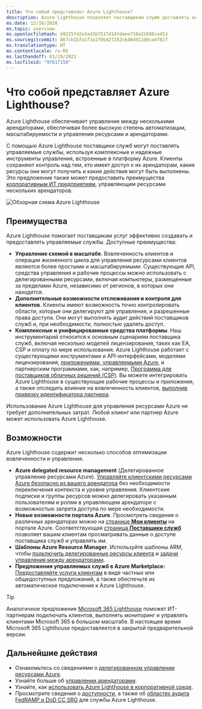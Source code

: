```yaml
---
title: Что собой представляет Azure Lighthouse?
description: Azure Lighthouse позволяет поставщикам служб доставлять клиентам управляемые службы с высоким уровнем автоматизации и эффективностью в масштабе.
ms.date: 12/16/2020
ms.topic: overview
ms.openlocfilehash: b9215f42e3ad3b7517d14fdaee710a31680ce453
ms.sourcegitcommit: 867cb1b7a1f3a1f0b427282c648d411d0ca4f81f
ms.translationtype: HT
ms.contentlocale: ru-RU
ms.lasthandoff: 03/19/2021
ms.locfileid: "97617159"
---
```

# <a name="what-is-azure-lighthouse"></a>Что собой представляет Azure Lighthouse?

Azure Lighthouse обеспечивает управление между несколькими арендаторами, обеспечивая более высокую степень автоматизации, масштабируемости и управления ресурсами и арендаторами.

С помощью Azure Lighthouse поставщики служб могут поставлять управляемые службы, используя комплексные и надежные инструменты управления, встроенные в платформу Azure. Клиенты сохраняют контроль над тем, кто имеет доступ к их арендаторам, какие ресурсы они могут получить и какие действия могут быть выполнены. Это предложение также может предоставить преимущества [корпоративным ИТ предприятиям](concepts/enterprise.md), управляющим ресурсами нескольких арендаторов.

![Обзорная схема Azure Lighthouse](media/azure-lighthouse-overview.jpg)

## <a name="benefits"></a>Преимущества

Azure Lighthouse помогает поставщикам услуг эффективно создавать и предоставлять управляемые службы. Доступные преимущества:

- **Управление схемой в масштабе**. Вовлеченность клиентов и операции жизненного цикла для управления ресурсами клиентов являются более простыми и масштабируемыми. Существующие API, средства управления и рабочие процессы можно использовать с делегированными ресурсами, включая компьютеры, размещенные за пределами Azure, независимо от регионов, в которых они находятся.
- **Дополнительные возможности отслеживания и контроля для клиентов**. Клиенты имеют возможность точно контролировать области, которые они делегируют для управления, и разрешенные права доступа. Они могут выполнять аудит действий поставщиков служб и, при необходимости, полностью удалять доступ.
- **Комплексные и унифицированные средства платформы**. Наш инструментарий относится к основным сценариям поставщика служб, включая несколько моделей лицензирования, таких как EA, CSP и оплату по мере использования. Azure Lighthouse работает с существующими инструментами и API-интерфейсами, моделями лицензирования, [приложениями, управляемыми Azure](concepts/managed-applications.md), и партнерским программами, как, например, [Программа для поставщиков облачных решений (CSP)](/partner-center/csp-overview). Вы можете интегрировать Azure Lighthouse в существующие рабочие процессы и приложения, а также отследить влияние на вовлеченность клиентов, [выполнив привязку идентификатора партнера](./how-to/partner-earned-credit.md).

Использование Azure Lighthouse для управления ресурсами Azure не требует дополнительных затрат. Любой клиент или партнер Azure может использовать Azure Lighthouse.

## <a name="capabilities"></a>Возможности

Azure Lighthouse содержит несколько способов оптимизации вовлеченности и управления.

- **Azure delegated resource management** (Делегированное управление ресурсами Azure). [Управляйте клиентскими ресурсами Azure безопасно из вашего арендатора](concepts/azure-delegated-resource-management.md) без необходимости переключения контекста и уровня управления. Клиентские подписки и группы ресурсов можно делегировать указанным пользователям и ролям в управляющем арендаторе с возможностью запрета доступа по мере необходимости.
- **Новые возможности портала Azure**. Просмотреть сведения о различных арендаторах можно на [странице **Мои клиенты**](how-to/view-manage-customers.md) на портале Azure. Соответствующая [страница **Поставщики служб**](how-to/view-manage-service-providers.md) позволяет вашим клиентам просматривать данные о доступе поставщика служб и управлять им.
- **Шаблоны Azure Resource Manager**. Используйте шаблоны ARM, чтобы [подключить делегированные ресурсы клиента](how-to/onboard-customer.md) и [задачи управления между арендаторами](samples/index.md).
- **Предложения управляемых служб в Azure Marketplace:** [Предоставляйте услуги клиентам](concepts/managed-services-offers.md) в виде частных или общедоступных предложений, а также обеспечьте их автоматическое подключение к Azure Lighthouse.

> [!TIP]
> Аналогичное предложение [Microsoft 365 Lighthouse](https://techcommunity.microsoft.com/t5/small-and-medium-business-blog/announcing-microsoft-365-lighthouse-for-managed-service/ba-p/1698181) поможет ИТ-партнерам подключать клиентов, выполнять мониторинг и управлять клиентами Microsoft 365 в большом масштабе. В настоящее время Microsoft 365 Lighthouse предоставляется в закрытой предварительной версии.

## <a name="next-steps"></a>Дальнейшие действия

- Ознакомьтесь со сведениями о [делегированном управлении ресурсами Azure](concepts/azure-delegated-resource-management.md).
- Узнайте больше об [управлении арендаторами](concepts/cross-tenant-management-experience.md).
- Узнайте, как [использовать Azure Lighthouse в корпоративной среде](concepts/enterprise.md).
- Просмотрите сведения о [доступности](https://azure.microsoft.com/global-infrastructure/services/?products=azure-lighthouse&regions=all), а также об [областях аудита FedRAMP и DoD CC SRG](../azure-government/compliance/azure-services-in-fedramp-auditscope.md) для службы Azure Lighthouse.
